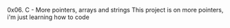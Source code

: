0x06. C - More pointers, arrays and strings
This project is on more pointers, i'm just learning how to code
